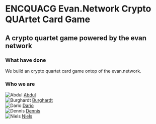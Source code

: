 # ENCQUACG Evan.Network Crypto QUArtet Card Game
## A crypto quartet game powered by the evan network

### What have done
We build an crypto quartet card game ontop of the evan.network.

### Who we are
![Abdul](https://avatars2.githubusercontent.com/u/50483246?s=60&v=4) [Abdul](https://github.com/vizero1)<br />
![Burghardt](https://avatars2.githubusercontent.com/u/34154601?s=60&v=4) [Burghardt](https://github.com/burktime)<br />
![Dario](https://avatars2.githubusercontent.com/u/2358139?s=60&v=4) [Dario](https://github.com/DarioDomiDE)<br />
![Dennis](https://avatars2.githubusercontent.com/u/11836793?s=60&v=4) [Dennis](https://github.com/dennis-tra)<br />
![Niels](https://avatars2.githubusercontent.com/u/3898916?s=60&v=4) [Niels](https://github.com/Dakavon)<br />
